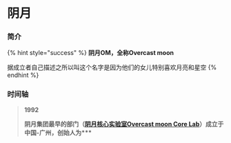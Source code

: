 # 阴月

### 简介

{% hint style="success" %}
**阴月OM，全称Overcast moon**

据成立者自己描述之所以叫这个名字是因为他们的女儿特别喜欢月亮和星空
{% endhint %}

### 时间轴

> **1992**
>
> **阴月集团最早的部门（**[**阴月核心实验室Overcast moon Core Lab**](../../2/studio.md)**）成立于中国-广州，创始人为\*\*\***



